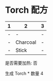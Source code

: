 # Torch 配方

|1|2|3|
|----|-----|-----|
|-|-|-|
|-|Charcoal|-|
|-|Stick|-|

是否需要加热: 否

生成 Torch \* 数量 4

